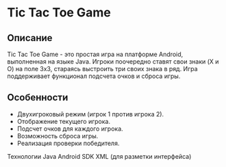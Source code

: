 # Tic Tac Toe Game

## Описание
Tic Tac Toe Game - это простая игра на платформе Android, выполненная на языке Java.
Игроки поочередно ставят свои знаки (X и O) на поле 3x3,
стараясь выстроить три своих знака в ряд. Игра поддерживает функционал подсчета очков и сброса игры.

## Особенности
- Двухигроковый режим (игрок 1 против игрока 2).
- Отображение текущего игрока.
- Подсчет очков для каждого игрока.
- Возможность сброса игры.
- Реализация проверки победителя.

Технологии
Java
Android SDK
XML (для разметки интерфейса)

